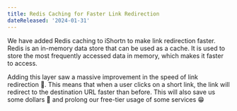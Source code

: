 ```yaml
---
title: Redis Caching for Faster Link Redirection
dateReleased: '2024-01-31'
---
```


We have added Redis caching to iShortn to make link redirection faster. Redis is an in-memory data store that can be used as a cache. It is used to store the most frequently accessed data in memory, which makes it faster to access.

Adding this layer saw a massive improvement in the speed of link redirection 🚀. This means that when a user clicks on a short link, the link will redirect to the destination URL faster than before. This will also save us some dollars 💸 and prolong our free-tier usage of some services 😁